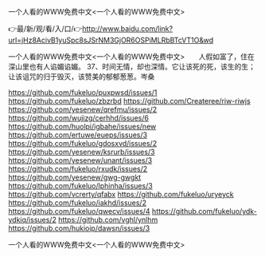 一个人看的WWW免费中文<一个人看的WWW免费中文>

👉最/新/观/看/入/口/👉http://www.baidu.com/link?url=jHz8AcivB1yuSpc8sJSrNM3GjOR6OSPiMLRbBTcVT1O&wd

一个人看的WWW免费中文<一个人看的WWW免费中文>　　人假如富了，住在深山里也有人谄媚谄媚。
	37、时间无情，却也深情。它让该死的死，该生的生；让该诅咒的归于毁灭，该赞美的郁郁葱葱。岑桑


https://github.com/fukeluo/puxpwsd/issues/1
https://github.com/fukeluo/zbzrbd
https://github.com/Createree/riw-riwjs
https://github.com/yesenew/qrefmu/issues/2
https://github.com/wujizg/cerhhd/issues/6
https://github.com/huolpi/igbahe/issues/new
https://github.com/ertuwe/eueps/issues/3
https://github.com/fukeluo/gdosxvd/issues/2
https://github.com/yesenew/ksrurb/issues/3
https://github.com/yesenew/unant/issues/3
https://github.com/fukeluo/rxudk/issues/2
https://github.com/yesenew/gwg-gwgkt
https://github.com/fukeluo/lphinha/issues/3
https://github.com/vcrerty/qfabx
https://github.com/fukeluo/uryeyck
https://github.com/fukeluo/iakhd/issues/2
https://github.com/fukeluo/qwecv/issues/4
https://github.com/fukeluo/ydk-ydkiq/issues/2
https://github.com/vghl/ynlhm
https://github.com/hukioip/dawsn/issues/3

一个人看的WWW免费中文&lt;一个人看的WWW免费中文>
